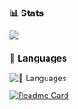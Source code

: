 ### 📊 Stats
<a href="https://github.com/anuraghazra/github-readme-stats">
<img align="center" src="https://github-readme-stats.vercel.app/api?username=KimDog-Studios&show_icons=true&theme=tokyonight" />
</a>

### 🧰 Languages
![🧰 Languages](https://github-readme-stats.vercel.app/api/top-langs/?username=KimDog-Studios&hide_progress=true)

[![Readme Card](https://github-readme-stats.vercel.app/api/pin/?username=KimDog-Studiosa&repo=WindowsUtility2.0)](https://github.com/KimDog-Studios/WindowsUtility2.0)
